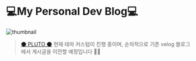 # 💻My Personal Dev Blog💻

![thumbnail](https://user-images.githubusercontent.com/67324487/206866923-22fb0e88-7370-4d35-a23e-a143f79ffc3a.png)

> [🌑 PLUTO 🌑](https://nvrtmd.github.io/)
현재 테마 커스텀이 진행 중이며, 순차적으로 기존 velog 블로그에서 게시글을 이전할 예정입니다 🐤💦
